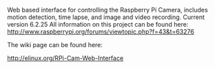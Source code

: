 Web based interface for controlling the Raspberry Pi Camera, includes motion detection, time lapse, and image and video recording.
Current version 6.2.25
All information on this project can be found here: http://www.raspberrypi.org/forums/viewtopic.php?f=43&t=63276

The wiki page can be found here:

http://elinux.org/RPi-Cam-Web-Interface
